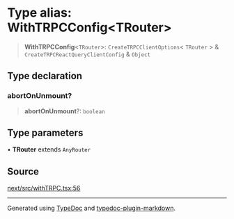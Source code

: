 # Type alias: WithTRPCConfig\<TRouter\>

> **WithTRPCConfig**\<`TRouter`\>: `CreateTRPCClientOptions`\< `TRouter` \> & `CreateTRPCReactQueryClientConfig` & `Object`

## Type declaration

### abortOnUnmount?

> **abortOnUnmount**?: `boolean`

## Type parameters

• **TRouter** extends `AnyRouter`

## Source

[next/src/withTRPC.tsx:56](https://github.com/trpc/trpc/blob/caccce64/packages/next/src/withTRPC.tsx#L56)

***

Generated using [TypeDoc](https://typedoc.org) and [typedoc-plugin-markdown](https://typedoc-plugin-markdown.org).
